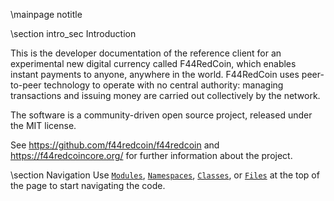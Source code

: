 \mainpage notitle

\section intro_sec Introduction

This is the developer documentation of the reference client for an experimental new digital currency called F44RedCoin,
which enables instant payments to anyone, anywhere in the world. F44RedCoin uses peer-to-peer technology to operate
with no central authority: managing transactions and issuing money are carried out collectively by the network.

The software is a community-driven open source project, released under the MIT license.

See https://github.com/f44redcoin/f44redcoin and https://f44redcoincore.org/ for further information about the project.

\section Navigation
Use <a href="modules.html"><code>Modules</code></a>, <a href="namespaces.html"><code>Namespaces</code></a>, <a href="classes.html"><code>Classes</code></a>, or <a href="files.html"><code>Files</code></a> at the top of the page to start navigating the code.

